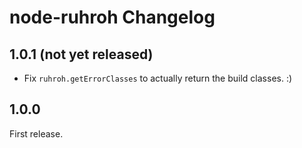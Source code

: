 # node-ruhroh Changelog

## 1.0.1 (not yet released)

- Fix `ruhroh.getErrorClasses` to actually return the build classes. :)


## 1.0.0

First release.
